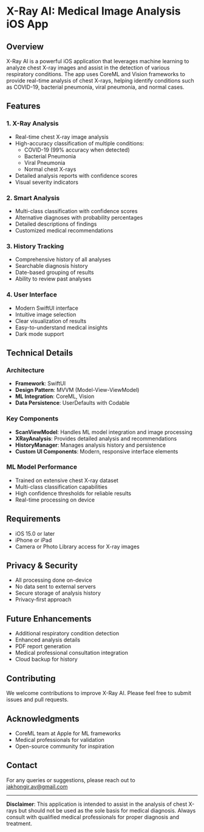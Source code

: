 # X-Ray AI: Medical Image Analysis iOS App

## Overview

X-Ray AI is a powerful iOS application that leverages machine learning to analyze chest X-ray images and assist in the detection of various respiratory conditions. The app uses CoreML and Vision frameworks to provide real-time analysis of chest X-rays, helping identify conditions such as COVID-19, bacterial pneumonia, viral pneumonia, and normal cases.

## Features

### 1. X-Ray Analysis

- Real-time chest X-ray image analysis
- High-accuracy classification of multiple conditions:
  - COVID-19 (99% accuracy when detected)
  - Bacterial Pneumonia
  - Viral Pneumonia
  - Normal chest X-rays
- Detailed analysis reports with confidence scores
- Visual severity indicators

### 2. Smart Analysis

- Multi-class classification with confidence scores
- Alternative diagnoses with probability percentages
- Detailed descriptions of findings
- Customized medical recommendations

### 3. History Tracking

- Comprehensive history of all analyses
- Searchable diagnosis history
- Date-based grouping of results
- Ability to review past analyses

### 4. User Interface

- Modern SwiftUI interface
- Intuitive image selection
- Clear visualization of results
- Easy-to-understand medical insights
- Dark mode support

## Technical Details

### Architecture

- **Framework**: SwiftUI
- **Design Pattern**: MVVM (Model-View-ViewModel)
- **ML Integration**: CoreML, Vision
- **Data Persistence**: UserDefaults with Codable

### Key Components

- **ScanViewModel**: Handles ML model integration and image processing
- **XRayAnalysis**: Provides detailed analysis and recommendations
- **HistoryManager**: Manages analysis history and persistence
- **Custom UI Components**: Modern, responsive interface elements

### ML Model Performance

- Trained on extensive chest X-ray dataset
- Multi-class classification capabilities
- High confidence thresholds for reliable results
- Real-time processing on device

## Requirements

- iOS 15.0 or later
- iPhone or iPad
- Camera or Photo Library access for X-ray images

## Privacy & Security

- All processing done on-device
- No data sent to external servers
- Secure storage of analysis history
- Privacy-first approach

## Future Enhancements

- Additional respiratory condition detection
- Enhanced analysis details
- PDF report generation
- Medical professional consultation integration
- Cloud backup for history

## Contributing

We welcome contributions to improve X-Ray AI. Please feel free to submit issues and pull requests.

## Acknowledgments

- CoreML team at Apple for ML frameworks
- Medical professionals for validation
- Open-source community for inspiration

## Contact

For any queries or suggestions, please reach out to jakhongir.av@gmail.com

---

**Disclaimer**: This application is intended to assist in the analysis of chest X-rays but should not be used as the sole basis for medical diagnosis. Always consult with qualified medical professionals for proper diagnosis and treatment.
